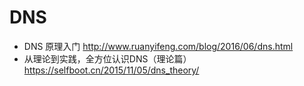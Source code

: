 # DNS

- DNS 原理入门 http://www.ruanyifeng.com/blog/2016/06/dns.html
- 从理论到实践，全方位认识DNS（理论篇）https://selfboot.cn/2015/11/05/dns_theory/
